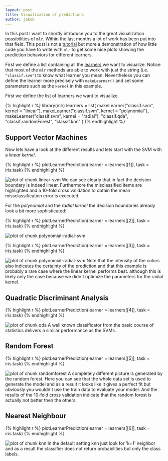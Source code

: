 ```yaml
---
layout: post
title: Visualization of predictions
author: jakob
---
```


In this post I want to shortly introduce you to the great visualization possibilities of `mlr`.
Within the last months a lot of work has been put into that field.
This post is not a [tutorial](http://mlr-org.github.io/mlr-tutorial/) but more a demonstration of how little code you have to write with `mlr` to get some nice plots showing the prediction behaviors for different learners.

<!--more-->

First we define a list containing all the [learners](http://mlr-org.github.io/mlr-tutorial/release/html/integrated_learners/index.html) we want to visualize.
Notice that most of the `mlr` methods are able to work with just the string (i.e. `"classif.svm"`) to know what learner you mean.
Nevertheless you can define the learner more precisely with `makeLearner()` and set some parameters such as the `kernel` in this example.

First we define the list of learners we want to visualize.

{% highlight r %}
library(mlr)
learners = list( 
  makeLearner("classif.svm", kernel = "linear"),
  makeLearner("classif.svm", kernel = "polynomial"),
  makeLearner("classif.svm", kernel = "radial"),
  "classif.qda", 
  "classif.randomForest",
  "classif.knn"
  )
{% endhighlight %}

## Support Vector Machines
Now lets have a look at the different results and lets start with the SVM with a *linear kernel*.

{% highlight r %}
plotLearnerPrediction(learner = learners[[1]], task = iris.task)
{% endhighlight %}

![plot of chunk linear-svm](../figures/2015-07-28-Visualisation-of-predictions/linear-svm-1.svg)
We can see clearly that in fact the decision boundary is indeed linear. 
Furthermore the misclassified items are highlighted and a 10-fold cross validation to obtain the mean missclassification error is executed. 

For the *polynomial* and the *radial kernel* the decision boundaries already look a bit more sophisticated:

{% highlight r %}
plotLearnerPrediction(learner = learners[[2]], task = iris.task)
{% endhighlight %}

![plot of chunk polynomial-radial-svm](../figures/2015-07-28-Visualisation-of-predictions/polynomial-radial-svm-1.svg)

{% highlight r %}
plotLearnerPrediction(learner = learners[[3]], task = iris.task)
{% endhighlight %}

![plot of chunk polynomial-radial-svm](../figures/2015-07-28-Visualisation-of-predictions/polynomial-radial-svm-2.svg)
Note that the intensity of the colors also indicates the certainty of the prediction and that this example is probably a rare case where the linear kernel performs best. although this is likely only the case because we didn't optimize the parameters for the radial kernel.

## Quadratic Discriminant Analysis

{% highlight r %}
plotLearnerPrediction(learner = learners[[4]], task = iris.task)
{% endhighlight %}

![plot of chunk qda](../figures/2015-07-28-Visualisation-of-predictions/qda-1.svg)
A well known classificator from the basic course of statistics delivers a similar performance as the SVMs.

## Random Forest

{% highlight r %}
plotLearnerPrediction(learner = learners[[5]], task = iris.task)
{% endhighlight %}

![plot of chunk randomforest](../figures/2015-07-28-Visualisation-of-predictions/randomforest-1.svg)
A completely different picture is generated by the random forest.
Here you can see that the whole data set is used to generate the model and as a result it looks like it gives a perfect fit but obviously you wouldn't use the train data to evaluate your model.
And the results of the 10-fold cross validation indicate that the random forest is actually not better then the others.

## Nearest Neighbour

{% highlight r %}
plotLearnerPrediction(learner = learners[[6]], task = iris.task)
{% endhighlight %}

![plot of chunk knn](../figures/2015-07-28-Visualisation-of-predictions/knn-1.svg)
In the default setting knn just look for 'k=1' neighbor and as a result the classifier does not return probabilities but only the class labels.

